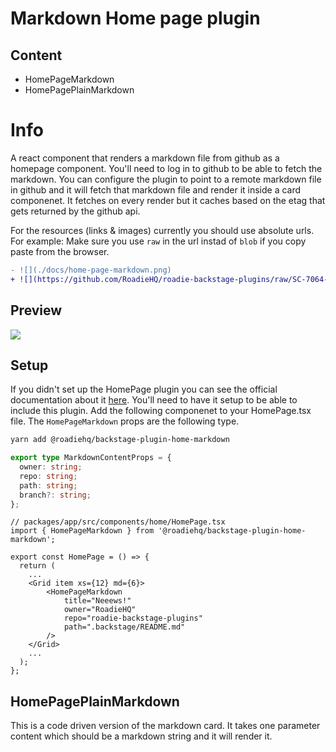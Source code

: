 # Markdown Home page plugin

## Content

- HomePageMarkdown
- HomePagePlainMarkdown

# Info

A react component that renders a markdown file from github as a homepage component. You'll need to log in to github to be able to fetch the markdown.
You can configure the plugin to point to a remote markdown file in github and it will fetch that markdown file and render it inside a card componenet.
It fetches on every render but it caches based on the etag that gets returned by the github api.

For the resources (links & images) currently you should use absolute urls. For example:
Make sure you use `raw` in the url instad of `blob` if you copy paste from the browser.

```diff
- ![](./docs/home-page-markdown.png)
+ ![](https://github.com/RoadieHQ/roadie-backstage-plugins/raw/SC-7064-add-markdown-home-plugin/plugins/home/backstage-plugin-home-markdown/docs/home-page-markdown.png)
```

## Preview

![](./docs/home-page-markdown.png)

## Setup

If you didn't set up the HomePage plugin you can see the official documentation about it [here](https://github.com/backstage/backstage/tree/master/plugins/home). You'll need to have it setup to be able to include this plugin.
Add the following componenet to your HomePage.tsx file. The `HomePageMarkdown` props are the following type.

```bash
yarn add @roadiehq/backstage-plugin-home-markdown
```

```ts
export type MarkdownContentProps = {
  owner: string;
  repo: string;
  path: string;
  branch?: string;
};
```

```tsx
// packages/app/src/components/home/HomePage.tsx
import { HomePageMarkdown } from '@roadiehq/backstage-plugin-home-markdown';

export const HomePage = () => {
  return (
    ...
    <Grid item xs={12} md={6}>
        <HomePageMarkdown
            title="Neeews!"
            owner="RoadieHQ"
            repo="roadie-backstage-plugins"
            path=".backstage/README.md"
        />
    </Grid>
    ...
  );
};
```

## HomePagePlainMarkdown

This is a code driven version of the markdown card. It takes one parameter content which should be a markdown string and it will render it.
